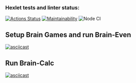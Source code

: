 ### Hexlet tests and linter status:

[![Actions Status](https://github.com/kristinakazlovskaya/frontend-project-lvl1/workflows/hexlet-check/badge.svg)](https://github.com/kristinakazlovskaya/frontend-project-lvl1/actions)
[![Maintainability](https://api.codeclimate.com/v1/badges/d09f9e959183b838fa99/maintainability)](https://codeclimate.com/github/kristinakazlovskaya/frontend-project-lvl1/maintainability)
![Node CI](https://github.com/kristinakazlovskaya/frontend-project-lvl1/actions/workflows/check-linter.yml/badge.svg)

## Setup Brain Games and run Brain-Even
[![asciicast](https://asciinema.org/a/6gEuaEHPbVd5juZW5ulHflgBG.svg)](https://asciinema.org/a/6gEuaEHPbVd5juZW5ulHflgBG)
## Run Brain-Calc
[![asciicast](https://asciinema.org/a/LY4RApA95RQfxVQdkEjNhQ40E.svg)](https://asciinema.org/a/LY4RApA95RQfxVQdkEjNhQ40E)